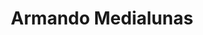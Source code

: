 ---
title: "Armando Medialunas"
url: /neuquen/armando-medialunas-general-san-martin/
shop: Bäckerei
---